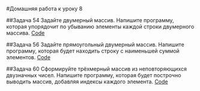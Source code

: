 #Домашняя работа к уроку 8

##Задача 54 
Задайте двумерный массив. Напишите программу, которая упорядочит по убыванию элементы каждой строки двумерного массива. 
[Code](https://github.com/EvgeniiaTogochakova/Some_tasks_8/blob/main/ArrangeElementsInDescendingOrderInARow/Program.cs)


##Задача 56
Задайте прямоугольный двумерный массив. Напишите программу, которая будет находить строку с наименьшей суммой элементов.
[Code](https://github.com/EvgeniiaTogochakova/Some_tasks_8/blob/main/FindRowWithMinSumOfElements/Program.cs)

##Задача 60 
Сформируйте трёхмерный массив из неповторяющихся двузначных чисел. Напишите программу, которая будет построчно выводить массив, добавляя индексы каждого элемента.
[Code](https://github.com/EvgeniiaTogochakova/Some_tasks_8/blob/main/3DArrayWithIndexes/Program.cs)
